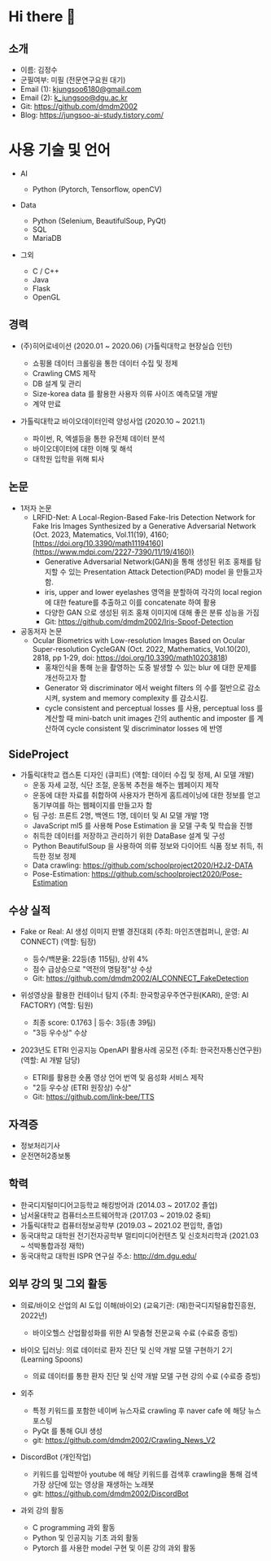 # Hi there 👋
## 소개
- 이름: 김정수
- 군필여부: 미필 (전문연구요원 대기)
- Email (1): kjungsoo6180@gmail.com
- Email (2): k_jungsoo@dgu.ac.kr
- Git: https://github.com/dmdm2002
- Blog: https://jungsoo-ai-study.tistory.com/

# 사용 기술 및 언어
- AI
  - Python (Pytorch, Tensorflow, openCV)

- Data
  - Python (Selenium, BeautifulSoup, PyQt)
  - SQL
  - MariaDB
 
- 그외
  - C / C++
  - Java
  - Flask
  - OpenGL

## 경력
- (주)히어로네이션 (2020.01 ~ 2020.06) (가톨릭대학교 현장실습 인턴)
  - 쇼핑몰 데이터 크롤링을 통한 데이터 수집 및 정제
  - Crawling CMS 제작
  - DB 설계 및 관리
  - Size-korea data 를 활용한 사용자 의류 사이즈 예측모델 개발
  - 계약 만료
 
- 가톨릭대학교 바이오데이터인력 양성사업 (2020.10 ~ 2021.1)
  - 파이썬, R, 엑셀등을 통한 유전체 데이터 분석
  - 바이오데이터에 대한 이해 및 해석
  - 대학원 입학을 위해 퇴사
 
## 논문
- 1저자 논문
  - LRFID-Net: A Local-Region-Based Fake-Iris Detection Network for Fake Iris Images Synthesized by a Generative Adversarial Network (Oct. 2023, Matematics, Vol.11(19), 4160; [https://doi.org/10.3390/math11194160](https://www.mdpi.com/2227-7390/11/19/4160))
    - Generative Adversarial Network(GAN)을 통해 생성된 위조 홍채를 탐지할 수 있는 Presentation Attack Detection(PAD) model 을 만들고자 함.
    - iris, upper and lower eyelashes 영역을 분할하여 각각의 local region에 대한 feature를 추출하고 이를 concatenate 하여 활용
    - 다양한 GAN 으로 생성된 위조 홍채 이미지에 대해 좋은 분류 성능을 가짐
    - Git: https://github.com/dmdm2002/Iris-Spoof-Detection
- 공동저자 논문
  - Ocular Biometrics with Low-resolution Images Based on Ocular Super-resolution CycleGAN (Oct. 2022, Mathematics, Vol.10(20), 2818, pp 1-29, doi: https://doi.org/10.3390/math10203818)
    - 홍채인식을 통해 눈을 촬영하는 도중 발생할 수 있는 blur 에 대한 문제를 개선하고자 함
    - Generator 와 discriminator 에서 weight filters 의 수를 절반으로 감소시켜, system and memory complexity 를 감소시킴.
    - cycle consistent and perceptual losses 를 사용, perceptual loss 를 계산할 때 mini-batch unit images 간의 authentic and imposter 를 계산하여 cycle consistent 및 discriminator losses 에 반영

## SideProject
- 가톨릭대학교 캡스톤 디자인 (큐피트) (역할: 데이터 수집 및 정제, AI 모델 개발)
  - 운동 자세 교정, 식단 조절, 운동복 추천을 해주는 웹페이지 제작
  - 운동에 대한 자료를 취합하여 사용자가 편하게 홈트레이닝에 대한 정보를 얻고 동기부여를 하는 웹페이지를 만들고자 함
  - 팀 구성: 프론트 2명, 백엔드 1명, 데이터 및 AI 모델 개발 1명
  - JavaScript ml5 를 사용해 Pose Estimation 을 모델 구축 및 학습을 진행
  - 취득한 데이터를 저장하고 관리하기 위한 DataBase 설계 및 구성
  - Python BeautifulSoup 을 사용하여 의류 정보와 다이어트 식품 정보 취득, 취득한 정보 정제
  - Data crawling: https://github.com/schoolproject2020/H2J2-DATA
  - Pose-Estimation: https://github.com/schoolproject2020/Pose-Estimation

## 수상 실적
- Fake or Real: AI 생성 이미지 판별 경진대회 (주최: 마인즈앤컴퍼니, 운영: AI CONNECT) (역할: 팀장)
  - 등수/백분율: 22등(총 115팀), 상위 4%
  - 점수 급상승으로 "역전의 명탐정"상 수상
  - Git: https://github.com/dmdm2002/AI_CONNECT_FakeDetection
 
- 위성영상을 활용한 컨테이너 탐지 (주최: 한국항공우주연구원(KARI), 운영: AI FACTORY) (역할: 팀원)
  - 최종 score: 0.1763 | 등수: 3등(총 39팀)
  - "3등 우수상" 수상
 
- 2023년도 ETRI 인공지능 OpenAPI 활용사례 공모전 (주최: 한국전자통신연구원) (역할: AI 개발 담당)
  - ETRI를 활용한 숏폼 영상 언어 번역 및 음성화 서비스 제작
  - "2등 우수상 (ETRI 원장상) 수상"
  - Git: https://github.com/link-bee/TTS
  
## 자격증
- 정보처리기사
- 운전면허2종보통

## 학력
- 한국디지털미디어고등학교 해킹방어과 (2014.03 ~ 2017.02 졸업)
- 남서울대학교 컴퓨터소프트웨어학과 (2017.03 ~ 2019.02 중퇴)
- 가톨릭대학교 컴퓨터정보공학부 (2019.03 ~ 2021.02 편입학, 졸업)
- 동국대학교 대학원 전기전자공학부 멀티미디어컨텐츠 및 신호처리학과 (2021.03 ~ 석박통합과정 재학)
- 동국대학교 대학원 ISPR 연구실 주소: http://dm.dgu.edu/

## 외부 강의 및 그외 활동
- 의료/바이오 산업의 AI 도입 이해(바이오) (교육기관: (재)한국디지털융합진흥원, 2022년)
  - 바이오헬스 산업활성화를 위한 AI 맞춤형 전문교육 수료 (수료증 증빙)
    
- 바이오 딥러닝: 의료 데이터로 환자 진단 및 신약 개발 모델 구현하기 2기 (Learning Spoons)
  - 의료 데이터를 통한 환자 진단 및 신약 개발 모델 구현 강의 수료 (수료증 증빙)
 
- 외주 
  - 특정 키워드를 포함한 네이버 뉴스자료 crawling 후 naver cafe 에 해당 뉴스 포스팅
  - PyQt 를 통해 GUI 생성
  - git: https://github.com/dmdm2002/Crawling_News_V2
 
- DiscordBot (개인작업)
  - 키워드를 입력받아 youtube 에 해당 키워드를 검색후 crawling을 통해 검색 가장 상단에 있는 영상을 재생하는 노래봇
  - git: https://github.com/dmdm2002/DiscordBot

- 과외 강의 활동
  - C programming 과외 활동
  - Python 및 인공지능 기초 과외 활동
  - Pytorch 를 사용한 model 구현 및 이론 강의 과외 활동
